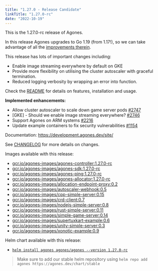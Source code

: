```yaml
---
title: "1.27.0 - Release Candidate"
linkTitle: "1.27.0-rc"
date: "2022-10-19"
---
```

This is the 1.27.0-rc release of Agones.

In this release Agones upgrades to Go 1.19 (from 1.17!), so we can take advantage of all the [improvements therein](https://tip.golang.org/doc/go1.19).

This release has lots of important changes including:
- Enable image streaming everywhere by default on GKE
- Provide more flexibility on utilising the cluster autoscaler with graceful termination.
- Reduced logging verbosity by wrapping an error into function.

Check the <a href="https://github.com/googleforgames/agones/tree/release-1.27.0-rc" data-proofer-ignore>README</a> for details on features, installation and usage.

**Implemented enhancements:**

- Allow cluster autoscaler to scale down game server pods [\#2747](https://github.com/googleforgames/agones/issues/2747)
- \[GKE\] - Should we enable image streaming everywhere? [\#2746](https://github.com/googleforgames/agones/issues/2746)
- Support Agones on ARM systems [\#2216](https://github.com/googleforgames/agones/issues/2216)
- Update example containers to fix security vulnerabilities [\#1154](https://github.com/googleforgames/agones/issues/1154)

Documentation: https://development.agones.dev/site/


See <a href="https://github.com/googleforgames/agones/blob/release-1.27.0-rc/CHANGELOG.md" data-proofer-ignore>CHANGELOG</a> for more details on changes.

Images available with this release:

- [gcr.io/agones-images/agones-controller:1.27.0-rc](https://gcr.io/agones-images/agones-controller:1.27.0-rc)
- [gcr.io/agones-images/agones-sdk:1.27.0-rc](https://gcr.io/agones-images/agones-sdk:1.27.0-rc)
- [gcr.io/agones-images/agones-ping:1.27.0-rc](https://gcr.io/agones-images/agones-ping:1.27.0-rc)
- [gcr.io/agones-images/agones-allocator:1.27.0-rc](https://gcr.io/agones-images/agones-allocator:1.27.0-rc)
- [gcr.io/agones-images/allocation-endpoint-proxy:0.2](https://gcr.io/agones-images/allocation-endpoint-proxy:0.2)
- [gcr.io/agones-images/autoscaler-webhook:0.5](https://gcr.io/agones-images/autoscaler-webhook:0.5)
- [gcr.io/agones-images/cpp-simple-server:0.15](https://gcr.io/agones-images/cpp-simple-server:0.15)
- [gcr.io/agones-images/crd-client:0.7](https://gcr.io/agones-images/crd-client:0.7)
- [gcr.io/agones-images/nodejs-simple-server:0.8](https://gcr.io/agones-images/nodejs-simple-server:0.8)
- [gcr.io/agones-images/rust-simple-server:0.11](https://gcr.io/agones-images/rust-simple-server:0.11)
- [gcr.io/agones-images/simple-game-server:0.14](https://gcr.io/agones-images/simple-game-server:0.14)
- [gcr.io/agones-images/supertuxkart-example:0.6](https://gcr.io/agones-images/supertuxkart-example:0.6)
- [gcr.io/agones-images/unity-simple-server:0.3](https://gcr.io/agones-images/unity-simple-server:0.3)
- [gcr.io/agones-images/xonotic-example:0.9](https://gcr.io/agones-images/xonotic-example:0.9)

Helm chart available with this release:

- <a href="https://agones.dev/chart/stable/agones-1.27.0-rc.tgz" data-proofer-ignore>
  <code>helm install agones agones/agones --version 1.27.0-rc</code></a>

> Make sure to add our stable helm repository using `helm repo add agones https://agones.dev/chart/stable`

